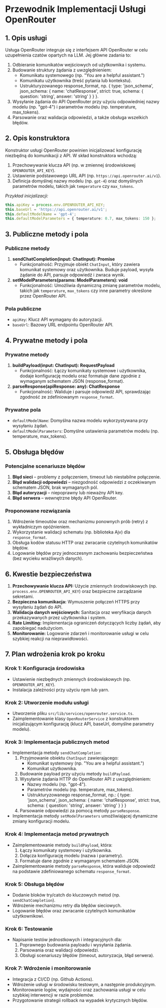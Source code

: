 # Przewodnik Implementacji Usługi OpenRouter

## 1. Opis usługi
Usługa OpenRouter integruje się z interfejsem API OpenRouter w celu uzupełnienia czatów opartych na LLM. Jej główne zadania to:

1. Odbieranie komunikatów wejściowych od użytkownika i systemu.
2. Budowanie struktury żądania z uwzględnieniem:
   - Komunikatu systemowego (np. "You are a helpful assistant.")
   - Komunikatu użytkownika (treść pytania lub kontekstu).
   - Ustrukturyzowanego response_format, np. { type: 'json_schema', json_schema: { name: 'chatResponse', strict: true, schema: { question: 'string', answer: 'string' } } }.
3. Wysyłanie żądania do API OpenRouter przy użyciu odpowiedniej nazwy modelu (np. "gpt-4") i parametrów modelu (np. temperature, max_tokens).
4. Parsowanie oraz walidacja odpowiedzi, a także obsługa wszelkich błędów.

## 2. Opis konstruktora
Konstruktor usługi OpenRouter powinien inicjalizować konfigurację niezbędną do komunikacji z API. W skład konstruktora wchodzą:

1. Przechowywanie klucza API (np. w zmiennej środowiskowej `OPENROUTER_API_KEY`).
2. Ustawienie podstawowego URL API (np. `https://api.openrouter.ai/v1`).
3. Definicja domyślnej nazwy modelu (np. `gpt-4`) oraz domyślnych parametrów modelu, takich jak `temperature` czy `max_tokens`.

_Przykład inicjalizacji:_
```ts
this.apiKey = process.env.OPENROUTER_API_KEY;
this.baseUrl = 'https://api.openrouter.ai/v1';
this.defaultModelName = 'gpt-4';
this.defaultModelParameters = { temperature: 0.7, max_tokens: 150 };
```

## 3. Publiczne metody i pola

### Publiczne metody
1. **sendChatCompletion(input: ChatInput): Promise<ChatResponse>**
   - Funkcjonalność: Przyjmuje obiekt `ChatInput`, który zawiera komunikat systemowy oraz użytkownika. Buduje payload, wysyła żądanie do API, parsuje odpowiedź i zwraca wynik.
2. **setModelParameters(params: ModelParameters): void**
   - Funkcjonalność: Umożliwia dynamiczną zmianę parametrów modelu, takich jak `temperature`, `max_tokens` czy inne parametry określone przez OpenRouter API.

### Pola publiczne
- `apiKey`: Klucz API wymagany do autoryzacji.
- `baseUrl`: Bazowy URL endpointu OpenRouter API.

## 4. Prywatne metody i pola

### Prywatne metody
1. **buildPayload(input: ChatInput): RequestPayload**
   - Funkcjonalność: Łączy komunikaty systemowe i użytkownika, dodaje konfigurację modelu oraz formatuje dane zgodnie z wymaganym schematem JSON (response_format).
2. **parseResponse(apiResponse: any): ChatResponse**
   - Funkcjonalność: Waliduje i parsuje odpowiedź API, sprawdzając zgodność ze zdefiniowanym `response_format`.

### Prywatne pola
- `defaultModelName`: Domyślna nazwa modelu wykorzystywana przy wysyłaniu żądań.
- `defaultModelParameters`: Domyślne ustawienia parametrów modelu (np. temperature, max_tokens).

## 5. Obsługa błędów

### Potencjalne scenariusze błędów
1. **Błąd sieci** – problemy z połączeniem, timeout lub niestabilne połączenie.
2. **Błąd walidacji odpowiedzi** – niezgodność odpowiedzi z oczekiwanym schematem JSON, brak wymaganych pól.
3. **Błąd autoryzacji** – niepoprawny lub nieważny API key.
4. **Błąd serwera** – wewnętrzne błędy API OpenRouter.

### Proponowane rozwiązania
1. Wdrożenie timeoutów oraz mechanizmu ponownych prób (retry) z wykładniczym opóźnieniem.
2. Wykorzystanie walidacji schematu (np. biblioteka Ajv) dla `response_format`.
3. Obsługa kodów statusu HTTP oraz zwracanie czytelnych komunikatów błędów.
4. Logowanie błędów przy jednoczesnym zachowaniu bezpieczeństwa (bez wycieku wrażliwych danych).

## 6. Kwestie bezpieczeństwa

1. **Przechowywanie klucza API:** Użycie zmiennych środowiskowych (np. `process.env.OPENROUTER_API_KEY`) oraz bezpieczne zarządzanie sekretami.
2. **Bezpieczna komunikacja:** Wymuszenie połączeń HTTPS przy wysyłaniu żądań do API.
3. **Walidacja danych wejściowych:** Sanitacja oraz weryfikacja danych przekazywanych przez użytkownika i system.
4. **Rate Limiting:** Implementacja ograniczeń dotyczących liczby żądań, aby zapobiegać nadużyciom.
5. **Monitorowanie:** Logowanie zdarzeń i monitorowanie usługi w celu szybkiej reakcji na nieprawidłowości.

## 7. Plan wdrożenia krok po kroku

### Krok 1: Konfiguracja środowiska
- Ustawienie niezbędnych zmiennych środowiskowych (np. `OPENROUTER_API_KEY`).
- Instalacja zależności przy użyciu npm lub yarn.

### Krok 2: Utworzenie modułu usługi
- Utworzenie pliku `src/lib/services/openrouter.service.ts`.
- Zaimplementowanie klasy `OpenRouterService` z konstruktorem inicjalizującym konfigurację (klucz API, baseUrl, domyślne parametry modelu).

### Krok 3: Implementacja publicznych metod
- Implementacja metody `sendChatCompletion`:
  1. Przyjmowanie obiektu `ChatInput` zawierającego:
     - Komunikat systemowy (np. "You are a helpful assistant.")
     - Komunikat użytkownika.
  2. Budowanie payload przy użyciu metody `buildPayload`.
  3. Wysyłanie żądania HTTP do OpenRouter API z uwzględnieniem:
     - Nazwy modelu (np. "gpt-4").
     - Parametrów modelu (np. temperature, max_tokens).
     - Ustrukturyzowanego response_format, np.:
       { type: 'json_schema', json_schema: { name: 'chatResponse', strict: true, schema: { question: 'string', answer: 'string' } } }
  4. Parsowanie odpowiedzi za pomocą metody `parseResponse`.
- Implementacja metody `setModelParameters` umożliwiającej dynamiczne zmiany konfiguracji modelu.

### Krok 4: Implementacja metod prywatnych
- Zaimplementowanie metody `buildPayload`, która:
  1. Łączy komunikaty systemowy i użytkownika.
  2. Dołącza konfigurację modelu (nazwa i parametry).
  3. Formatuje dane zgodnie z wymaganym schematem JSON.
- Zaimplementowanie metody `parseResponse`, która waliduje odpowiedź na podstawie zdefiniowanego schematu `response_format`.

### Krok 5: Obsługa błędów
- Dodanie bloków try/catch do kluczowych metod (np. `sendChatCompletion`).
- Wdrożenie mechanizmu retry dla błędów sieciowych.
- Logowanie błędów oraz zwracanie czytelnych komunikatów użytkownikowi.

### Krok 6: Testowanie
- Napisanie testów jednostkowych i integracyjnych dla:
  1. Poprawnego budowania payloadu i wysyłania żądania.
  2. Parsowania oraz walidacji odpowiedzi.
  3. Obsługi scenariuszy błędów (timeout, autoryzacja, błąd serwera).

### Krok 7: Wdrożenie i monitorowanie
- Integracja z CI/CD (np. Github Actions).
- Wdrożenie usługi w środowisku testowym, a następnie produkcyjnym.
- Monitorowanie logów, wydajności oraz zachowania usługi w celu szybkiej interwencji w razie problemów.
- Przygotowanie strategii rollback na wypadek krytycznych błędów. 
